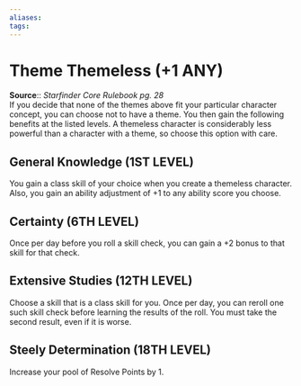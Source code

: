 ```yaml
---
aliases: 
tags: 
---
```


# Theme Themeless (+1 ANY)

**Source**:: _Starfinder Core Rulebook pg. 28_  
If you decide that none of the themes above fit your particular character concept, you can choose not to have a theme. You then gain the following benefits at the listed levels. A themeless character is considerably less powerful than a character with a theme, so choose this option with care.  

## General Knowledge (1ST LEVEL)

You gain a class skill of your choice when you create a themeless character. Also, you gain an ability adjustment of +1 to any ability score you choose.  

## Certainty (6TH LEVEL)

Once per day before you roll a skill check, you can gain a +2 bonus to that skill for that check.  

## Extensive Studies (12TH LEVEL)

Choose a skill that is a class skill for you. Once per day, you can reroll one such skill check before learning the results of the roll. You must take the second result, even if it is worse.  

## Steely Determination (18TH LEVEL)

Increase your pool of Resolve Points by 1.
